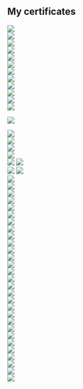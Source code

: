 ## My certificates

![](https://github.com/networksuperman/my_certs/blob/main/img/IMG_20240902_190702.jpg)  
![](https://github.com/networksuperman/my_certs/blob/main/img/IMG_20240902_190639.jpg)  
![](https://github.com/networksuperman/my_certs/blob/main/img/IMG_20240902_190506.jpg)  
![](https://github.com/networksuperman/my_certs/blob/main/img/%D0%9F%D0%B0%D0%BD%D0%B0%D1%80%D0%B8%D0%BD%20%D0%98%D0%B3%D0%BE%D1%80%D1%8C_20232YC00906_%D0%A1%D1%82%D1%80%D0%B0%D0%BD%D0%B8%D1%86%D0%B0_1.png)  
![](https://github.com/networksuperman/my_certs/blob/main/img/%D0%9F%D0%B0%D0%BD%D0%B0%D1%80%D0%B8%D0%BD%20%D0%98%D0%B3%D0%BE%D1%80%D1%8C_20232YC00906_%D0%A1%D1%82%D1%80%D0%B0%D0%BD%D0%B8%D1%86%D0%B0_2.png)  
![](https://github.com/networksuperman/my_certs/blob/main/img/226262687_yc-devops-terraformIP.jpg)  
![](https://github.com/networksuperman/my_certs/blob/main/img/226829873_ycloud-devsecops.jpg)  
![](https://github.com/networksuperman/my_certs/blob/main/img/%D0%94%D0%B5%D0%BF%D0%BB%D0%BE%D0%B9%20%D0%B8%D0%BD%D1%84%D1%80%D0%B0%D1%81%D1%82%D1%80%D1%83%D0%BA%D1%82%D1%83%D1%80%D1%8B%20%D0%BF%D0%BE%20%D0%BC%D0%BE%D0%B4%D0%B5%D0%BB%D0%B8%20GitOps.jpg)  
![](https://github.com/networksuperman/my_certs/blob/main/img/image_2024-09-01_22-58-36.png)  
![](https://github.com/networksuperman/my_certs/blob/main/img/294521894_yc-security-encrypt_%D0%98%D0%B3%D0%BE%D1%80%D1%8C_%D0%9F%D0%B0%D0%BD%D0%B0%D1%80%D0%B8%D0%BD.jpg)  
![](https://github.com/networksuperman/my_certs/blob/main/img/351672259_ycloud-networksec_%D0%98%D0%B3%D0%BE%D1%80%D1%8C_%D0%9F%D0%B0%D0%BD%D0%B0%D1%80%D0%B8%D0%BD.jpg)  
![](https://github.com/networksuperman/my_certs/blob/main/img/351678116_ycloud-authent_%D0%98%D0%B3%D0%BE%D1%80%D1%8C_%D0%9F%D0%B0%D0%BD%D0%B0%D1%80%D0%B8%D0%BD.jpg)  

![](https://github.com/networksuperman/my_certs/blob/main/img/certificate-zcne-lv1-nebula-russian-64229e6fc89aa370ca1fc928.jpg)  

![](https://github.com/networksuperman/my_certs/blob/main/img/certificate-zcnp-foundation-v10-en-5fff0031e3e1197dd4739974.png)  
![](https://github.com/networksuperman/my_certs/blob/main/img/certificate-zcnp-switch-v10-en-600051f5a2b5e278045251e3.png)  
![](https://github.com/networksuperman/my_certs/blob/main/img/certificate-zcnp-security-v10-en-60005467df7517691b55d472.png)  
![](https://github.com/networksuperman/my_certs/blob/main/img/certificate_zcnp_wireless_lan_v10_en_600048bf28e63d646e3d0162.png)  
![](https://github.com/networksuperman/my_certs/blob/main/img/certificate-zcnp-nebula-v10-en-60005a59c3114b537c490e22.png) 
![](https://github.com/networksuperman/my_certs/blob/main/img/IB.jpg)  
![](https://github.com/networksuperman/my_certs/blob/main/img/%D0%9E%D0%B1%D0%BB%D0%B0%D1%87%D0%BD%D0%B0%D1%8F%20%D0%B8%D0%BD%D1%84%D1%80%D0%B0%D1%81%D1%82%D1%80%D1%83%D0%BA%D1%82%D1%83%D1%80%D0%B0.%20Terraform.jpg) 
![](https://github.com/networksuperman/my_certs/blob/main/img/syst_ctrl_conf.jpg)  
![](https://github.com/networksuperman/my_certs/blob/main/img/%D0%92%D0%B8%D1%80%D1%82%D1%83%D0%B0%D0%BB%D0%B8%D0%B7%D0%B0%D1%86%D0%B8%D1%8F.png)  
![](https://github.com/networksuperman/my_certs/blob/main/img/%D0%92%D0%B8%D1%80%D1%82%D1%83%D0%B0%D0%BB%D0%B8%D0%B7%D0%B0%D1%86%D0%B8%D1%8F%20%D0%B8%20%D0%BA%D0%BE%D0%BD%D1%82%D0%B5%D0%B9%D0%BD%D0%B5%D1%80%D0%B8%D0%B7%D0%B0%D1%86%D0%B8%D1%8F.jpg)  
![](https://github.com/networksuperman/my_certs/blob/main/img/%D0%9E%D1%82%D0%BA%D0%B0%D0%B7%D0%BE%D1%83%D1%81%D1%82%D0%BE%D0%B9%D1%87%D0%B8%D0%B2%D0%BE%D1%81%D1%82%D1%8C.png)  
![](https://github.com/networksuperman/my_certs/blob/main/img/%D0%9D%D0%B5%D1%82%D0%BE%D0%BB%D0%BE%D0%B3%D0%B8%D1%8F%20%D0%9C%D0%BE%D0%BD%D0%B8%D1%82%D0%BE%D1%80%D0%B8%D0%BD%D0%B3.png)  
![](https://github.com/networksuperman/my_certs/blob/main/img/%D0%90%D0%B2%D1%82%D0%BE%D0%BC%D0%B0%D1%82%D0%B8%D0%B7%D0%B0%D1%86%D0%B8%D1%8F%20%D0%B8%20CI%20%D0%A1D.png)  
![](https://github.com/networksuperman/my_certs/blob/main/img/%D0%90%D0%B4%D0%BC%D0%B8%D0%BD%D0%B8%D1%81%D1%82%D1%80%D0%B8%D1%80%D0%BE%D0%B2%D0%B0%D0%BD%D0%B8%D0%B5%20%D0%BE%D0%BF%D0%B5%D1%80%D0%B0%D1%86%D0%B8%D0%BE%D0%BD%D0%BD%D0%BE%D0%B9%20%D1%81%D0%B8%D1%81%D1%82%D0%B5%D0%BC%D1%8B%20Linux.png)  
![](https://github.com/networksuperman/my_certs/blob/main/img/Netology_%D0%A1%D0%B8%D1%81%D1%82%D0%B5%D0%BC%D1%8B_%D1%85%D1%80%D0%B0%D0%BD%D0%B5%D0%BD%D0%B8%D1%8F_%D0%B8_%D0%BF%D0%B5%D1%80%D0%B5%D0%B4%D0%B0%D1%87%D0%B8_%D0%B4%D0%B0%D0%BD%D0%BD%D1%8B%D1%85.png)  
![](https://github.com/networksuperman/my_certs/blob/main/img/%D0%A1%D0%B5%D1%82%D1%8C%2C%20%D1%81%D0%B5%D1%82%D0%B5%D0%B2%D1%8B%D0%B5%20%D0%BF%D1%80%D0%BE%D1%82%D0%BE%D0%BA%D0%BE%D0%BB%D1%8B.png)  
![](https://github.com/networksuperman/my_certs/blob/main/img/Netology%20%D0%9E%D0%BF%D0%B5%D1%80%D0%B0%D1%86%D0%B8%D0%BE%D0%BD%D0%BD%D0%B0%D1%8F%20%D1%81%D0%B8%D1%81%D1%82%D0%B5%D0%BC%D0%B0%20Linux.png)  
![](https://github.com/networksuperman/my_certs/blob/main/img/Netology%20%D0%A0%D0%B5%D0%BB%D1%8F%D1%86%D0%B8%D0%BE%D0%BD%D0%BD%D1%8B%D0%B5%20%D0%B1%D0%B0%D0%B7%D1%8B%20%D0%B4%D0%B0%D0%BD%D0%BD%D1%8B%D1%85%20%D0%B8%20%D0%B0%D0%B4%D0%BC%D0%B8%D0%BD%D0%B8%D1%81%D1%82%D1%80%D0%B8%D1%80%D0%BE%D0%B2%D0%B0%D0%BD%D0%B8%D0%B5%20%D0%B1%D0%B0%D0%B7%20%D0%B4%D0%B0%D0%BD%D0%BD%D1%8B%D1%85.png)  
![](https://github.com/networksuperman/my_certs/blob/main/img/%D0%90%D0%B4%D0%BC%D0%B8%D0%BD%D0%B8%D1%81%D1%82%D1%80%D0%B8%D1%80%D0%BE%D0%B2%D0%B0%D0%BD%D0%B8%D0%B5%20%D0%B1%D0%B0%D0%B7%20%D0%B4%D0%B0%D0%BD%D0%BD%D1%8B%D1%85%20%D0%B4%D0%BB%D1%8F%20DevOps-%D0%B8%D0%BD%D0%B6%D0%B5%D0%BD%D0%B5%D1%80%D0%BE%D0%B2.jpg)  
![](https://github.com/networksuperman/my_certs/blob/main/img/%D0%A1%D0%B8%D1%81%D1%82%D0%B5%D0%BC%D1%8B%20%D1%83%D0%BF%D1%80%D0%B0%D0%B2%D0%BB%D0%B5%D0%BD%D0%B8%D1%8F%20%D0%B2%D0%B5%D1%80%D1%81%D0%B8%D1%8F%D0%BC%D0%B8.jpg)  
![](https://github.com/networksuperman/my_certs/blob/main/img/%D0%9D%D0%B5%D0%BF%D1%80%D0%B5%D1%80%D1%8B%D0%B2%D0%BD%D0%B0%D1%8F_%D1%80%D0%B0%D0%B7%D1%80%D0%B0%D0%B1%D0%BE%D1%82%D0%BA%D0%B0_%D0%B8_%D0%B8%D0%BD%D1%82%D0%B5%D0%B3%D1%80%D0%B0%D1%86%D0%B8%D1%8F.jpg)  
![](https://github.com/networksuperman/my_certs/blob/main/img/%D0%9C%D0%BE%D0%BD%D0%B8%D1%82%D0%BE%D1%80%D0%B8%D0%BD%D0%B3%20%D0%B8%20%D0%BB%D0%BE%D0%B3%D0%B8.jpg)  
![](https://github.com/networksuperman/my_certs/blob/main/img/%D0%9C%D0%B8%D0%BA%D1%80%D0%BE%D1%81%D0%B5%D1%80%D0%B2%D0%B8%D1%81%D1%8B.jpg)  
![](https://github.com/networksuperman/my_certs/blob/main/img/Kubernetes%20basics%20use%20admin.jpg)  
![](https://github.com/networksuperman/my_certs/blob/main/img/merion-git-cert.jpg)  
![](https://github.com/networksuperman/my_certs/blob/main/img/Netology%20bash.png)  
![](https://github.com/networksuperman/my_certs/blob/main/img/photo_2024-04-26_22-03-52.jpg)  
![](https://github.com/networksuperman/my_certs/blob/main/img/%D0%9E%D1%81%D0%BD%D0%BE%D0%B2%D1%8B%20Python%20%D1%81%D0%BE%D0%B7%D0%B4%D0%B0%D0%B5%D0%BC%20%D1%82%D0%B5%D0%BB%D0%B5%D0%B3%D1%80%D0%B0%D0%BC-%D0%B1%D0%BE%D1%82%D0%B0.png)  
![](https://github.com/networksuperman/my_certs/blob/main/img/%D0%A1%D0%BF%D0%B5%D1%86%D0%B8%D0%B0%D0%BB%D0%B8%D1%81%D1%82_%D0%BF%D0%BE_%D0%B8%D0%BD%D1%84%D0%BE%D1%80%D0%BC%D0%B0%D1%86%D0%B8%D0%BE%D0%BD%D0%BD%D0%BE%D0%B9_%D0%B1%D0%B5%D0%B7%D0%BE%D0%BF%D0%B0%D1%81%D0%BD%D0%BE%D1%81%D1%82%D0%B8_%D0%A1%D1%82%D0%B0%D1%80%D1%82_%D0%BA%D0%B0%D1%80%D1%8C%D0%B5%D1%80%D1%8B.png)  
![](https://github.com/networksuperman/my_certs/blob/main/img/IgorPanarin-Cybersecurity%20Es-certificate.png)  
![](https://github.com/networksuperman/my_certs/blob/main/img/IgorPanarin-Introduction%20to%20%20IoT%20-certificate%20.png)  
![](https://github.com/networksuperman/my_certs/blob/main/img/IgorPanarin-Introduction%20to%20CyberSec%20-certificate.png)  
![](https://github.com/networksuperman/my_certs/blob/main/img/stepik-certificate-127-e55816e.png)  
![](https://github.com/networksuperman/my_certs/blob/main/img/stepik-certificate-16244-2bc176c.png)  
![](https://github.com/networksuperman/my_certs/blob/main/img/networking.png)  
![](https://github.com/networksuperman/my_certs/blob/main/img/DR%20WEB.png)  
![](https://github.com/networksuperman/my_certs/blob/main/img/stepik-certificate-%D0%9F%D1%80%D0%BE%D1%84%D0%B5%D1%81%D1%81%D0%B8%D1%8F%20%D0%B1%D0%B5%D0%BB%D1%8B%D0%B9%20%D1%85%D0%B0%D0%BA%D0%B5%D1%80.jpg)

